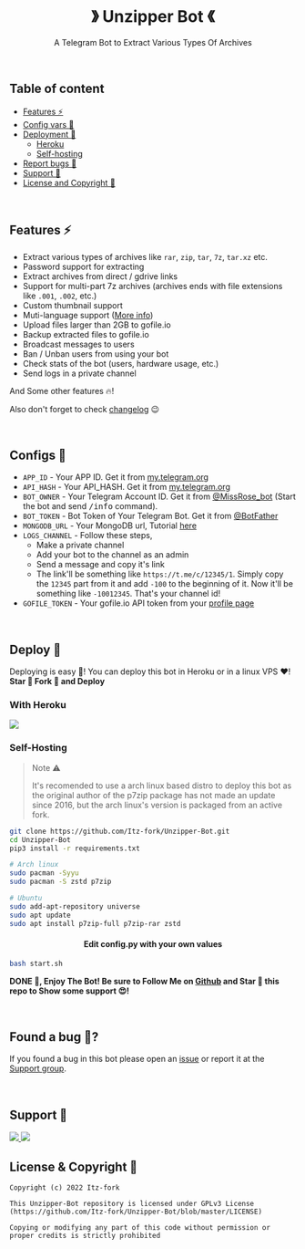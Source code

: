 <h1 align="center">》 Unzipper Bot 《</h1>

<p align="center">
  A Telegram Bot to Extract Various Types Of Archives
</p>

</br>


## Table of content
- [Features ⚡](#features-)
- [Config vars 📖](#configs-)
- [Deployment 👀](#deploy-)
  - [Heroku](#with-heroku)
  - [Self-hosting](#self-hosting)
- [Report bugs 🐞](#found-a-bug-)
- [Support 💙](#support-)
- [License and Copyright 👮](#license--copyright-)

</br>


## Features ⚡
- Extract various types of archives like `rar`, `zip`, `tar`, `7z`, `tar.xz` etc.
- Password support for extracting
- Extract archives from direct / gdrive links
- Support for multi-part 7z archives (archives ends with file extensions like `.001`, `.002`, etc.)
- Custom thumbnail support
- Muti-language support ([More info](https://github.com/Itz-fork/Unzipper-Bot/tree/main/unzipper/localization#readme))
- Upload files larger than 2GB to gofile.io
- Backup extracted files to gofile.io
- Broadcast messages to users
- Ban / Unban users from using your bot
- Check stats of the bot (users, hardware usage, etc.)
- Send logs in a private channel

And Some other features 🔥!

Also don't forget to check [changelog](CHANGELOG.md) 😉

</br>


## Configs 📖
- `APP_ID` - Your APP ID. Get it from [my.telegram.org](my.telegram.org)
- `API_HASH` - Your API_HASH. Get it from [my.telegram.org](my.telegram.org)
- `BOT_OWNER` - Your Telegram Account ID. Get it from [@MissRose_bot](https://t.me/MissRose_bot) (Start the bot and send <samp>/info</samp> command).
- `BOT_TOKEN` - Bot Token of Your Telegram Bot. Get it from [@BotFather](https://t.me/BotFather)
- `MONGODB_URL` - Your MongoDB url, Tutorial [here](https://www.youtube.com/watch?v=0aYrJTfYBHU)
- `LOGS_CHANNEL` - Follow these steps,
  - Make a private channel
  - Add your bot to the channel as an admin
  - Send a message and copy it's link
  - The link'll be something like `https://t.me/c/12345/1`. Simply copy the `12345` part from it and add `-100` to the beginning of it. Now it'll be something like `-10012345`. That's your channel id!
- `GOFILE_TOKEN` - Your gofile.io API token from your [profile page](https://gofile.io/myProfile)

</br>


## Deploy 👀
Deploying is easy 🤫! You can deploy this bot in Heroku or in a linux VPS ♥️! **Star 🌟 Fork 🍴 and Deploy**

### With Heroku
<a href="https://www.heroku.com/deploy?template=https://github.com/Unknown121user/Unzipper-Bot/tree/arch">
  <img src="https://www.herokucdn.com/deploy/button.svg">
</a>


### Self-Hosting
> Note ⚠️
> 
> It's recomended to use a arch linux based distro to deploy this bot as the original author of the p7zip package has not made an update since 2016, but the arch linux's version is packaged from an active fork.

```bash
git clone https://github.com/Itz-fork/Unzipper-Bot.git
cd Unzipper-Bot
pip3 install -r requirements.txt

# Arch linux
sudo pacman -Syyu
sudo pacman -S zstd p7zip

# Ubuntu
sudo add-apt-repository universe
sudo apt update
sudo apt install p7zip-full p7zip-rar zstd
```

<h4 align="center">Edit config.py with your own values</h4>

```bash
bash start.sh
```

**DONE 🥳, Enjoy The Bot! Be sure to Follow Me on [Github](https://github.com/Itz-fork) and Star 🌟 this repo to Show some support 😍!**

</br>


## Found a bug 🐞?
If you found a bug in this bot please open an [issue](https://github.com/Itz-fork/Unzipper-Bot/issues) or report it at the [Support group](#support).

</br>


## Support 💙
<a href="https://t.me/NexaBotsUpdates">
  <img src="https://img.shields.io/badge/Updates_Channel-0a0a0a?style=for-the-badge&logo=telegram&logoColor=white">
</a>
<a href="https://t.me/Nexa_bots">
  <img src="https://img.shields.io/badge/Support_Group-0a0a0a?style=for-the-badge&logo=telegram&logoColor=white">
</a>

</br>


## License & Copyright 👮
```
Copyright (c) 2022 Itz-fork

This Unzipper-Bot repository is licensed under GPLv3 License (https://github.com/Itz-fork/Unzipper-Bot/blob/master/LICENSE)

Copying or modifying any part of this code without permission or proper credits is strictly prohibited
```
